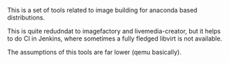 This is a set of tools related to image building for anaconda based
distributions.

This is quite redudndat to imagefactory and livemedia-creator, but it
helps to do CI in Jenkins, where sometimes a fully fledged libvirt
is not available.

The assumptions of this tools are far lower (qemu basically).
